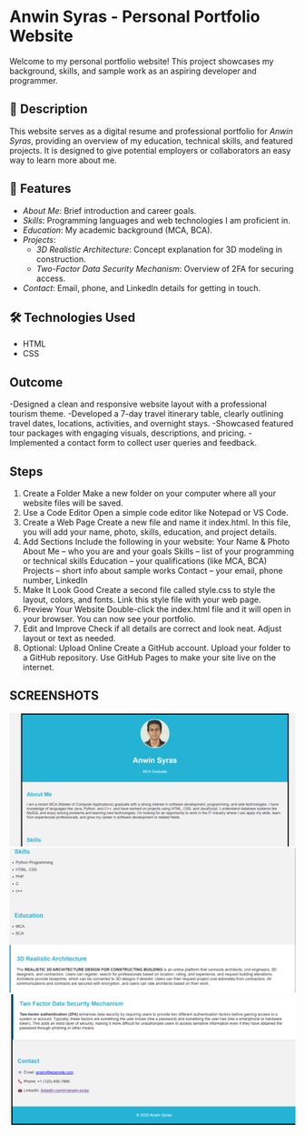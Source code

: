 # Anwin Syras - Personal Portfolio Website

Welcome to my personal portfolio website! This project showcases my background, skills, and sample work as an aspiring developer and programmer.

## 📌 Description

This website serves as a digital resume and professional portfolio for *Anwin Syras*, providing an overview of my education, technical skills, and featured projects. It is designed to give potential employers or collaborators an easy way to learn more about me.

## 🚀 Features

- *About Me*: Brief introduction and career goals.
- *Skills*: Programming languages and web technologies I am proficient in.
- *Education*: My academic background (MCA, BCA).
- *Projects*:
  - *3D Realistic Architecture*: Concept explanation for 3D modeling in construction.
  - *Two-Factor Data Security Mechanism*: Overview of 2FA for securing access.
- *Contact*: Email, phone, and LinkedIn details for getting in touch.

## 🛠 Technologies Used

- HTML
- CSS
## Outcome
-Designed a clean and responsive website layout with a professional tourism theme.
-Developed a 7-day travel itinerary table, clearly outlining travel dates, locations, activities, and overnight stays.
-Showcased featured tour packages with engaging visuals, descriptions, and pricing.
-Implemented a contact form to collect user queries and feedback.
## Steps
1. Create a Folder
Make a new folder on your computer where all your website files will be saved.
2. Use a Code Editor
Open a simple code editor like Notepad or VS Code.
3. Create a Web Page
Create a new file and name it index.html.
In this file, you will add your name, photo, skills, education, and project details.
4. Add Sections
Include the following in your website:
Your Name & Photo
About Me – who you are and your goals
Skills – list of your programming or technical skills
Education – your qualifications (like MCA, BCA)
Projects – short info about sample works
Contact – your email, phone number, LinkedIn
5. Make It Look Good
Create a second file called style.css to style the layout, colors, and fonts.
Link this style file with your web page.
6. Preview Your Website
Double-click the index.html file and it will open in your browser.
You can now see your portfolio.
7. Edit and Improve
Check if all details are correct and look neat.
Adjust layout or text as needed.
8. Optional: Upload Online
Create a GitHub account.
Upload your folder to a GitHub repository.
Use GitHub Pages to make your site live on the internet.

## SCREENSHOTS
![image alt](https://github.com/anwinsyras/OIBSIP_domain_task2/blob/3003108a59d6f6922fb9477597c486817f0fede1/Screenshot%202025-07-12%20214737.png)
![image alt](https://github.com/anwinsyras/OIBSIP_domain_task2/blob/b4c0bbed2acc8a3f02b43b7d6a6a0542ebe4083c/Screenshot%202025-07-12%20214755.png)
![image alt](https://github.com/anwinsyras/OIBSIP_domain_task2/blob/a132b33c673f2b8057f7c54e6aae5d8c996c74a6/Screenshot%202025-07-12%20214811.png)
